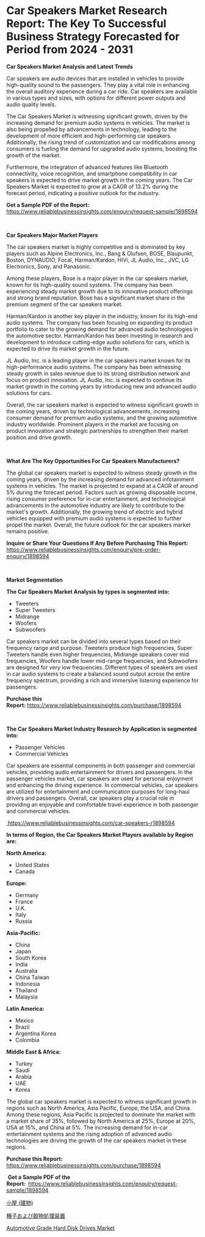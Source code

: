 <p><h1>Car Speakers Market Research Report: The Key To Successful Business Strategy Forecasted for Period from 2024 - 2031</h1></p><p><strong>Car Speakers Market Analysis and Latest Trends</strong></p>
<p><p>Car speakers are audio devices that are installed in vehicles to provide high-quality sound to the passengers. They play a vital role in enhancing the overall auditory experience during a car ride. Car speakers are available in various types and sizes, with options for different power outputs and audio quality levels.</p><p>The Car Speakers Market is witnessing significant growth, driven by the increasing demand for premium audio systems in vehicles. The market is also being propelled by advancements in technology, leading to the development of more efficient and high-performing car speakers. Additionally, the rising trend of customization and car modifications among consumers is fueling the demand for upgraded audio systems, boosting the growth of the market.</p><p>Furthermore, the integration of advanced features like Bluetooth connectivity, voice recognition, and smartphone compatibility in car speakers is expected to drive market growth in the coming years. The Car Speakers Market is expected to grow at a CAGR of 13.2% during the forecast period, indicating a positive outlook for the industry.</p></p>
<p><strong>Get a Sample PDF of the Report:&nbsp;</strong> <a href="https://www.reliablebusinessinsights.com/enquiry/request-sample/1898594">https://www.reliablebusinessinsights.com/enquiry/request-sample/1898594</a></p>
<p>&nbsp;</p>
<p><strong>Car Speakers Major Market Players</strong></p>
<p><p>The car speakers market is highly competitive and is dominated by key players such as Alpine Electronics, Inc., Bang & Olufsen, BOSE, Blaupunkt, Boston, DYNAUDIO, Focal, Harman/Kardon, HiVi, JL Audio, Inc., JVC, LG Electronics, Sony, and Panasonic.</p><p>Among these players, Bose is a major player in the car speakers market, known for its high-quality sound systems. The company has been experiencing steady market growth due to its innovative product offerings and strong brand reputation. Bose has a significant market share in the premium segment of the car speakers market.</p><p>Harman/Kardon is another key player in the industry, known for its high-end audio systems. The company has been focusing on expanding its product portfolio to cater to the growing demand for advanced audio technologies in the automotive sector. Harman/Kardon has been investing in research and development to introduce cutting-edge audio solutions for cars, which is expected to drive its market growth in the future.</p><p>JL Audio, Inc. is a leading player in the car speakers market known for its high-performance audio systems. The company has been witnessing steady growth in sales revenue due to its strong distribution network and focus on product innovation. JL Audio, Inc. is expected to continue its market growth in the coming years by introducing new and advanced audio solutions for cars.</p><p>Overall, the car speakers market is expected to witness significant growth in the coming years, driven by technological advancements, increasing consumer demand for premium audio systems, and the growing automotive industry worldwide. Prominent players in the market are focusing on product innovation and strategic partnerships to strengthen their market position and drive growth.</p></p>
<p>&nbsp;</p>
<p><strong>What Are The Key Opportunities For Car Speakers Manufacturers?</strong></p>
<p><p>The global car speakers market is expected to witness steady growth in the coming years, driven by the increasing demand for advanced infotainment systems in vehicles. The market is projected to expand at a CAGR of around 5% during the forecast period. Factors such as growing disposable income, rising consumer preference for in-car entertainment, and technological advancements in the automotive industry are likely to contribute to the market's growth. Additionally, the growing trend of electric and hybrid vehicles equipped with premium audio systems is expected to further propel the market. Overall, the future outlook for the car speakers market remains positive.</p></p>
<p><strong>Inquire or Share Your Questions If Any Before Purchasing This Report:</strong> <a href="https://www.reliablebusinessinsights.com/enquiry/pre-order-enquiry/1898594">https://www.reliablebusinessinsights.com/enquiry/pre-order-enquiry/1898594</a></p>
<p>&nbsp;</p>
<p><strong>Market Segmentation</strong></p>
<p><strong>The Car Speakers Market Analysis by types is segmented into:</strong></p>
<p><ul><li>Tweeters</li><li>Super Tweeters</li><li>Midrange</li><li>Woofers</li><li>Subwoofers</li></ul></p>
<p><p>Car speakers market can be divided into several types based on their frequency range and purpose. Tweeters produce high frequencies, Super Tweeters handle even higher frequencies, Midrange speakers cover mid frequencies, Woofers handle lower mid-range frequencies, and Subwoofers are designed for very low frequencies. Different types of speakers are used in car audio systems to create a balanced sound output across the entire frequency spectrum, providing a rich and immersive listening experience for passengers.</p></p>
<p><strong>Purchase this Report:&nbsp;</strong><a href="https://www.reliablebusinessinsights.com/purchase/1898594">https://www.reliablebusinessinsights.com/purchase/1898594</a></p>
<p>&nbsp;</p>
<p><strong>The Car Speakers Market Industry Research by Application is segmented into:</strong></p>
<p><ul><li>Passenger Vehicles</li><li>Commercial Vehicles</li></ul></p>
<p><p>Car speakers are essential components in both passenger and commercial vehicles, providing audio entertainment for drivers and passengers. In the passenger vehicles market, car speakers are used for personal enjoyment and enhancing the driving experience. In commercial vehicles, car speakers are utilized for entertainment and communication purposes for long-haul drivers and passengers. Overall, car speakers play a crucial role in providing an enjoyable and comfortable travel experience in both passenger and commercial vehicles.</p></p>
<p><a href="https://www.reliablebusinessinsights.com/car-speakers-r1898594">&nbsp;https://www.reliablebusinessinsights.com/car-speakers-r1898594</a></p>
<p><strong>In terms of Region, the Car Speakers Market Players available by Region are:</strong></p>
<p>
    <p> <strong> North America: </strong>
        <ul>
            <li>United States</li>
            <li>Canada</li>
        </ul>
        </p> 
    <p> <strong> Europe: </strong>
        <ul>
            <li>Germany</li>
            <li>France</li>
            <li>U.K.</li>
            <li>Italy</li>
            <li>Russia</li>
        </ul>
        </p> 
    <p> <strong> Asia-Pacific: </strong>
        <ul>
            <li>China</li>
            <li>Japan</li>
            <li>South Korea</li>
            <li>India</li>
            <li>Australia</li>
            <li>China Taiwan</li>
            <li>Indonesia</li>
            <li>Thailand</li>
            <li>Malaysia</li>
        </ul>
        </p> 
    <p> <strong> Latin America: </strong>
        <ul>
            <li>Mexico</li>
            <li>Brazil</li>
            <li>Argentina Korea</li>
            <li>Colombia</li>
        </ul>
        </p> 
    <p> <strong> Middle East & Africa: </strong>
        <ul>
            <li>Turkey</li>
            <li>Saudi</li>
            <li>Arabia</li>
            <li>UAE</li>
            <li>Korea</li>
        </ul>
    </p>
    </p>
<p><p>The global car speakers market is expected to witness significant growth in regions such as North America, Asia Pacific, Europe, the USA, and China. Among these regions, Asia Pacific is projected to dominate the market with a market share of 35%, followed by North America at 25%, Europe at 20%, USA at 15%, and China at 5%. The increasing demand for in-car entertainment systems and the rising adoption of advanced audio technologies are driving the growth of the car speakers market in these regions.</p></p>
<p><strong>Purchase this Report: </strong><a href="https://www.reliablebusinessinsights.com/purchase/1898594">https://www.reliablebusinessinsights.com/purchase/1898594</a></p>
<p>&nbsp;<strong>Get a Sample PDF of the Report:&nbsp;&nbsp;</strong><a href="https://www.reliablebusinessinsights.com/enquiry/request-sample/1898594">https://www.reliablebusinessinsights.com/enquiry/request-sample/1898594</a></p>
<p><strong></strong></p>
<p><p><a href="https://github.com/leigh4852023/Market-Research-Report-List-1/blob/main/8842596120392.md">小屋 (建物)</a></p><p><a href="https://github.com/SimeonBode1/Market-Research-Report-List-1/blob/main/1950156120393.md">種子および穀物処理装置</a></p><p><a href="https://github.com/qdaxyrhp12/Market-Research-Report-List-1/blob/main/automotive-grade-hard-disk-drives-market.md">Automotive Grade Hard Disk Drives Market</a></p></p>